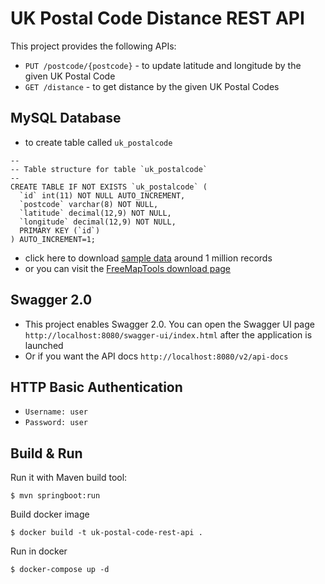 # UK Postal Code Distance REST API

This project provides the following APIs:

- `PUT /postcode/{postcode}` - to update latitude and longitude by the given UK Postal Code
- `GET /distance` - to get distance by the given UK Postal Codes

## MySQL Database
- to create table called `uk_postalcode`
```
--
-- Table structure for table `uk_postalcode`
--
CREATE TABLE IF NOT EXISTS `uk_postalcode` (
  `id` int(11) NOT NULL AUTO_INCREMENT,
  `postcode` varchar(8) NOT NULL,
  `latitude` decimal(12,9) NOT NULL,
  `longitude` decimal(12,9) NOT NULL,
  PRIMARY KEY (`id`)
) AUTO_INCREMENT=1;
```
- click here to download [sample data](https://www.freemaptools.com/download/full-postcodes/ukpostcodesmysql.zip) around 1 million records
- or you can visit the [FreeMapTools download page](https://www.freemaptools.com/download-uk-postcode-lat-lng.htm)

## Swagger 2.0
- This project enables Swagger 2.0. You can open the Swagger UI page `http://localhost:8080/swagger-ui/index.html` after the application is launched
- Or if you want the API docs `http://localhost:8080/v2/api-docs`

## HTTP Basic Authentication
- `Username: user`
- `Password: user`


## Build & Run

Run it with Maven build tool:
```
$ mvn springboot:run
```

Build docker image
```
$ docker build -t uk-postal-code-rest-api .
```

Run in docker
```
$ docker-compose up -d
```